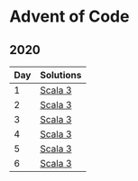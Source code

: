 # Advent of Code

## 2020

| Day | Solutions                                               |
| --- | ------------------------------------------------------- |
|   1 | [Scala 3](2020/scala/src/main/scala/Advent01.scala)     |  
|   2 | [Scala 3](2020/scala/src/main/scala/Advent02.scala)     |  
|   3 | [Scala 3](2020/scala/src/main/scala/Advent03.scala)     |  
|   4 | [Scala 3](2020/scala/src/main/scala/Advent04.scala)     |  
|   5 | [Scala 3](2020/scala/src/main/scala/Advent05.scala)     |  
|   6 | [Scala 3](2020/scala/src/main/scala/Advent06.scala)     |
